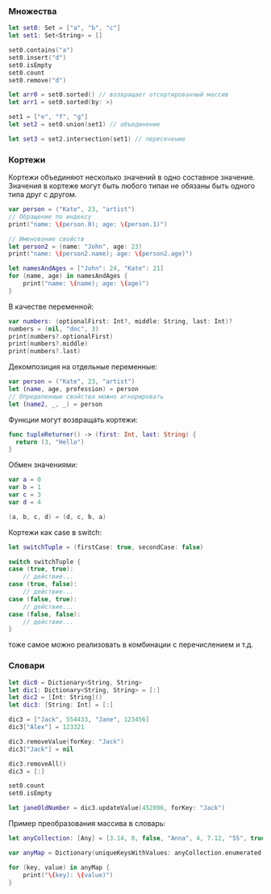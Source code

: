 ### Множества

```swift
let set0: Set = ["a", "b", "c"]
let set1: Set<String> = []

set0.contains("a")
set0.insert("d")
set0.isEmpty
set0.count
set0.remove("d")

let arr0 = set0.sorted() // возвращает отсортированный массив
let arr1 = set0.sorted(by: >)

set1 = ["e", "f", "g"]
let set2 = set0.union(set1) // объединение

let set3 = set2.intersection(set1) // пересечение
```



### Кортежи

Кортежи объединяют несколько значений в одно составное значение. Значения в кортеже могут быть любого типаи не обязаны быть одного типа друг с другом.

```swift
var person = ("Kate", 23, "artist")
// Обращение по индексу
print("name: \(person.0); age: \(person.1)")

// Именование свойств
let person2 = (name: "John", age: 23)
print("name: \(person2.name); age: \(person2.age)")

let namesAndAges = ["John": 24, "Kate": 21]
for (name, age) in namesAndAges {
    print("name: \(name); age: \(age)")
}
```

В качестве переменной:

```swift
var numbers: (optionalFirst: Int?, middle: String, last: Int)?
numbers = (nil, "doc", 3)
print(numbers?.optionalFirst)
print(numbers?.middle)
print(numbers?.last)
```

Декомпозиция на отдельные переменные:

```swift
var person = ("Kate", 23, "artist")
let (name, age, profession) = person
// Определенные свойства можно игнорировать
let (name2, _, _) = person
```

Функции могут возвращать кортежи:

```swift
func tupleReturner() -> (first: Int, last: String) {
  return (3, "Hello")
}
```

Обмен значениями:

```swift
var a = 0
var b = 1
var c = 3
var d = 4

(a, b, c, d) = (d, c, b, a)
```

Кортежи как case в switch:

```swift
let switchTuple = (firstCase: true, secondCase: false)

switch switchTuple {
case (true, true):
	// действие...
case (true, false):
	// действие...
case (false, true):
	// действие...
case (false, false):
	// действие...
}
```

тоже самое можно реализовать в комбинации с перечислением и т.д.



### Словари

```swift
let dic0 = Dictionary<String, String>
let dic1: Dictionary<String, String> = [:]
let dic2 = [Int: String]()
let dic3: [String: Int] = [:]

dic3 = ["Jack", 554433, "Jane", 123456]
dic3["Alex"] = 123321

dic3.removeValue(forKey: "Jack")
dic3["Jack"] = nil

dic3.removeAll()
dic3 = [:]

set0.count
set0.isEmpty

let janeOldNumber = dic3.updateValue(452896, forKey: "Jack")
```



Пример преобразования массива в словарь:

```swift
let anyCollection: [Any] = [3.14, 8, false, "Anna", 4, 7.12, "55", true, 67, 4, false, 53.0, "3 + 2", "-26.25"]

var anyMap = Dictionary(uniqueKeysWithValues: anyCollection.enumerated().map { ("Index _^_ \($0)", $1) })

for (key, value) in anyMap {
    print("\(key): \(value)")
}
```



